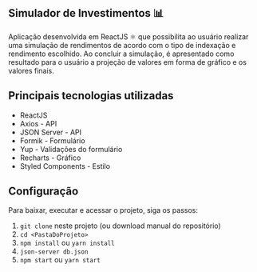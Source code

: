 ## Simulador de Investimentos 📊

Aplicação desenvolvida em ReactJS ⚛ que possibilita ao usuário realizar uma simulação de rendimentos de acordo com o tipo de indexação e rendimento escolhido. Ao concluir a simulação, é apresentado como resultado para o usuário a projeção de valores em forma de gráfico e os valores finais.

## Principais tecnologias utilizadas

-   ReactJS
-   Axios - API
-   JSON Server - API
-   Formik - Formulário
-   Yup - Validações do formulário
-   Recharts - Gráfico
-   Styled Components - Estilo

## Configuração

Para baixar, executar e acessar o projeto, siga os passos:

1. `git clone` neste projeto (ou download manual do repositório)
2. `cd <PastaDoProjeto>`
3. `npm install` ou `yarn install`
4. `json-server db.json`
5. `npm start` ou `yarn start`

